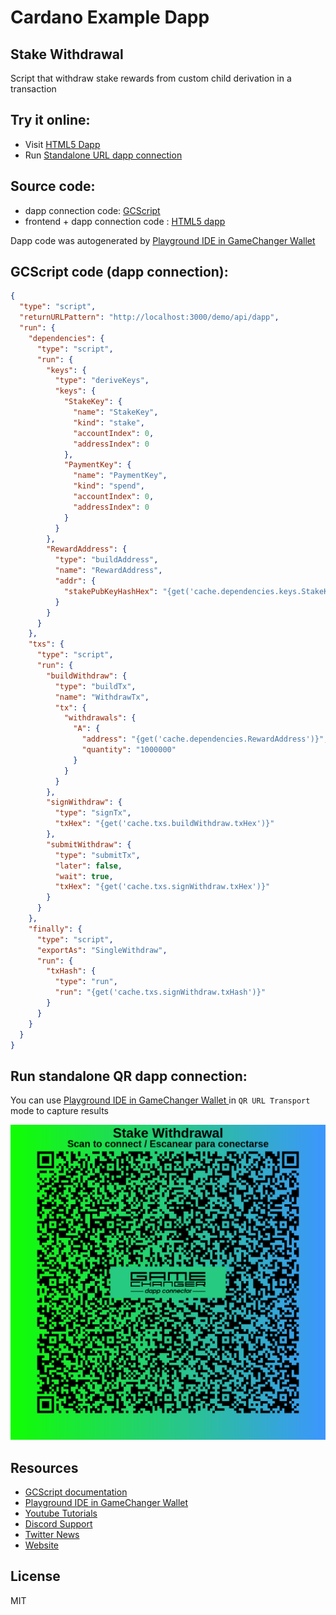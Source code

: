 
# Cardano Example Dapp

## **Stake Withdrawal**

Script that withdraw stake rewards from custom child derivation in a transaction


## Try it online: 

-  Visit [HTML5 Dapp](https://raw.githubusercontent.com/GameChangerFinance/gamechanger.wallet/main/examples/Stake%20Withdrawal.html)
-  Run [Standalone URL dapp connection](https://beta-wallet.gamechanger.finance/api/2/run/1-H4sIAAAAAAAAA41STW-CQBD9L3uxTQjQ9MbNm017MNqm55EdZSMs22UoGMN_784qCNV-eCDy5s2b92Y4CjoYFImoUqsMiUBYpNrqt9XLEojQalfLiEwSRXmZQp6VFSWPcRxHEosyAqMiCcZwY-24RyHRoJaoU4UVv1_pn2h7PIzLEq36xGcGg6G2Jtgzxv81FMwbIMdSWrIwI-4V0rSsNT252a1IYgdIabGqeqALxBIOBWqaKo7AiyZH-I9m51RX2ICV81NlFGlTq3yAg37clH1S5CYfY1lvnI8FVNmC9cVxh3Q3SyHNMBzvNeQNhf0uQjNum913ovPGqP3tAN7eu6JMWmi-235tL457jseoZWpzhiD3E-b8gH4BP7ueZGefgfioQZMidxDxEPvf2XyldvqGO4bPRq5X5AKHk1ihZ_mNOMV6Uyi6pekLXjUH98mLZOuCYSAaUCQSsjX-PG_sczSOI2yVhjw_3LoBtqa0NOdtrZXe5TjYGu7jtNxBR82Mn6t_unCd_XfQfQFhycVQ4wMAAA)

## Source code:

- dapp connection code: [GCScript](Stake%20Withdrawal.gcscript)
- frontend + dapp connection code : [HTML5 dapp](Stake%20Withdrawal.html)

Dapp code was autogenerated by [Playground IDE in GameChanger Wallet ](https://beta-wallet.gamechanger.finance/playground)

## GCScript code (dapp connection):
```json
{
  "type": "script",
  "returnURLPattern": "http://localhost:3000/demo/api/dapp",
  "run": {
    "dependencies": {
      "type": "script",
      "run": {
        "keys": {
          "type": "deriveKeys",
          "keys": {
            "StakeKey": {
              "name": "StakeKey",
              "kind": "stake",
              "accountIndex": 0,
              "addressIndex": 0
            },
            "PaymentKey": {
              "name": "PaymentKey",
              "kind": "spend",
              "accountIndex": 0,
              "addressIndex": 0
            }
          }
        },
        "RewardAddress": {
          "type": "buildAddress",
          "name": "RewardAddress",
          "addr": {
            "stakePubKeyHashHex": "{get('cache.dependencies.keys.StakeKey.pubKeyHashHex')}"
          }
        }
      }
    },
    "txs": {
      "type": "script",
      "run": {
        "buildWithdraw": {
          "type": "buildTx",
          "name": "WithdrawTx",
          "tx": {
            "withdrawals": {
              "A": {
                "address": "{get('cache.dependencies.RewardAddress')}",
                "quantity": "1000000"
              }
            }
          }
        },
        "signWithdraw": {
          "type": "signTx",
          "txHex": "{get('cache.txs.buildWithdraw.txHex')}"
        },
        "submitWithdraw": {
          "type": "submitTx",
          "later": false,
          "wait": true,
          "txHex": "{get('cache.txs.signWithdraw.txHex')}"
        }
      }
    },
    "finally": {
      "type": "script",
      "exportAs": "SingleWithdraw",
      "run": {
        "txHash": {
          "type": "run",
          "run": "{get('cache.txs.signWithdraw.txHash')}"
        }
      }
    }
  }
}
```

## Run standalone QR dapp connection: 

You can use [Playground IDE in GameChanger Wallet ](https://beta-wallet.gamechanger.finance/playground) in `QR URL Transport` mode to capture results

[![This GCScript/URL is too large! make it shorter uploading parts to GCFS. Unable to generate QR code](Stake%20Withdrawal.png)](https://beta-wallet.gamechanger.finance/api/2/run/1-H4sIAAAAAAAAA41STW-CQBD9L3uxTQjQ9MbNm017MNqm55EdZSMs22UoGMN_784qCNV-eCDy5s2b92Y4CjoYFImoUqsMiUBYpNrqt9XLEojQalfLiEwSRXmZQp6VFSWPcRxHEosyAqMiCcZwY-24RyHRoJaoU4UVv1_pn2h7PIzLEq36xGcGg6G2Jtgzxv81FMwbIMdSWrIwI-4V0rSsNT252a1IYgdIabGqeqALxBIOBWqaKo7AiyZH-I9m51RX2ICV81NlFGlTq3yAg37clH1S5CYfY1lvnI8FVNmC9cVxh3Q3SyHNMBzvNeQNhf0uQjNum913ovPGqP3tAN7eu6JMWmi-235tL457jseoZWpzhiD3E-b8gH4BP7ueZGefgfioQZMidxDxEPvf2XyldvqGO4bPRq5X5AKHk1ihZ_mNOMV6Uyi6pekLXjUH98mLZOuCYSAaUCQSsjX-PG_sczSOI2yVhjw_3LoBtqa0NOdtrZXe5TjYGu7jtNxBR82Mn6t_unCd_XfQfQFhycVQ4wMAAA)

## Resources
- [GCScript documentation](https://beta-wallet.gamechanger.finance/doc/api/v2/api.html)
- [Playground IDE in GameChanger Wallet ](https://beta-wallet.gamechanger.finance/playground)
- [Youtube Tutorials](https://www.youtube.com/@gamechanger.finance)
- [Discord Support](https://discord.gg/vpbfyRaDKG)
- [Twitter News](https://twitter.com/GameChangerOk)
- [Website](https://gamechanger.finance)

## License
MIT 
    
